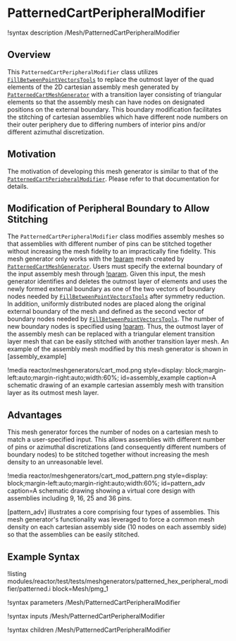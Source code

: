 # PatternedCartPeripheralModifier

!syntax description /Mesh/PatternedCartPeripheralModifier

## Overview

This `PatternedCartPeripheralModifier` class utilizes [`FillBetweenPointVectorsTools`](/FillBetweenPointVectorsTools.md) to replace the outmost layer of the quad elements of the 2D cartesian assembly mesh generated by [`PatternedCartMeshGenerator`](PatternedCartMeshGenerator.md) with a transition layer consisting of triangular elements so that the assembly mesh can have nodes on designated positions on the external boundary. This boundary modification facilitates the stitching of cartesian assemblies which have different node numbers on their outer periphery due to differing numbers of interior pins and/or different azimuthal discretization.

##  Motivation

The motivation of developing this mesh generator is similar to that of the [`PatternedCartPeripheralModifier`](/PatternedCartPeripheralModifier.md). Please refer to that documentation for details.

## Modification of Peripheral Boundary to Allow Stitching

The `PatternedCartPeripheralModifier` class modifies assembly meshes so that assemblies with different number of pins can be stitched together without increasing the mesh fidelity to an impractically fine fidelity. This mesh generator only works with the [!param](/Mesh/PatternedCartPeripheralModifier/input) mesh created by [`PatternedCartMeshGenerator`](PatternedCartMeshGenerator.md). Users must specify the external boundary of the input assembly mesh through [!param](/Mesh/PatternedCartPeripheralModifier/input_mesh_external_boundary). Given this input, the mesh generator identifies and deletes the outmost layer of elements and uses the newly formed external boundary as one of the two vectors of boundary nodes needed by [`FillBetweenPointVectorsTools`](/FillBetweenPointVectorsTools.md) after symmetry reduction. In addition, uniformly distributed nodes are placed along the original external boundary of the mesh and defined as the second vector of boundary nodes needed by [`FillBetweenPointVectorsTools`](/FillBetweenPointVectorsTools.md). The number of new boundary nodes is specified using [!param](/Mesh/PatternedHexPeripheralModifier/new_num_sector). Thus, the outmost layer of the assembly mesh can be replaced with a triangular element transition layer mesh that can be easily stitched with another transition layer mesh. An example of the assembly mesh modified by this mesh generator is shown in [assembly_example]

!media reactor/meshgenerators/cart_mod.png
      style=display: block;margin-left:auto;margin-right:auto;width:60%;
      id=assembly_example
      caption=A schematic drawing of an example cartesian assembly mesh with transition layer as its outmost mesh layer.

## Advantages

This mesh generator forces the number of nodes on a cartesian mesh to match a user-specified input. This allows assemblies with different number of pins or azimuthal discretizations (and consequently different numbers of boundary nodes) to be stitched together without increasing the mesh density to an unreasonable level.

!media reactor/meshgenerators/cart_mod_pattern.png
      style=display: block;margin-left:auto;margin-right:auto;width:60%;
      id=pattern_adv
      caption=A schematic drawing showing a virtual core design with assemblies including 9, 16, 25 and 36 pins.

[pattern_adv] illustrates a core comprising four types of assemblies. This mesh generator's functionality was leveraged to force a common mesh density on each cartesian assembly side (10 nodes on each assembly side) so that the assemblies can be easily stitched.

## Example Syntax

!listing modules/reactor/test/tests/meshgenerators/patterned_hex_peripheral_modifier/patterned.i block=Mesh/pmg_1

!syntax parameters /Mesh/PatternedCartPeripheralModifier

!syntax inputs /Mesh/PatternedCartPeripheralModifier

!syntax children /Mesh/PatternedCartPeripheralModifier
